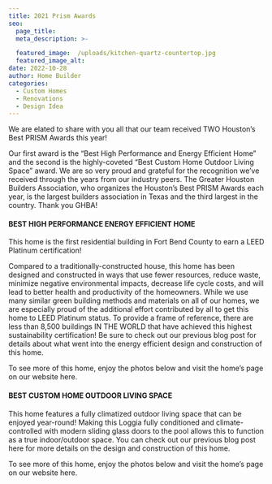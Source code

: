 ```yaml
---
title: 2021 Prism Awards
seo:
  page_title:
  meta_description: >-

  featured_image:  /uploads/kitchen-quartz-countertop.jpg
  featured_image_alt:
date: 2022-10-28
author: Home Builder
categories:
  - Custom Homes
  - Renovations
  - Design Idea
---
```


We are elated to share with you all that our team received TWO Houston’s Best PRISM Awards this year!

Our first award is the “Best High Performance and Energy Efficient Home” and the second is the highly-coveted “Best Custom Home Outdoor Living Space” award. We are so very proud and grateful for the recognition we’ve received through the years from our industry peers. The Greater Houston Builders Association, who organizes the Houston’s Best PRISM Awards each year, is the largest builders association in Texas and the third largest in the country. Thank you GHBA!

#### BEST HIGH PERFORMANCE ENERGY EFFICIENT HOME

This home is the first residential building in Fort Bend County to earn a LEED Platinum certification!

Compared to a traditionally-constructed house, this home has been designed and constructed in ways that use fewer resources, reduce waste, minimize negative environmental impacts, decrease life cycle costs, and will lead to better health and productivity of the homeowners. While we use many similar green building methods and materials on all of our homes, we are especially proud of the additional effort contributed by all to get this home to LEED Platinum status. To provide a frame of reference, there are less than 8,500 buildings IN THE WORLD that have achieved this highest sustainability certification! Be sure to check out our previous blog post for details about what went into the energy efficient design and construction of this home.

To see more of this home, enjoy the photos below and visit the home’s page on our website here.

#### BEST CUSTOM HOME OUTDOOR LIVING SPACE

This home features a fully climatized outdoor living space that can be enjoyed year-round! Making this Loggia fully conditioned and climate-controlled with modern sliding glass doors to the pool allows this to function as a true indoor/outdoor space. You can check out our previous blog post here for more details on the design and construction of this home.

To see more of this home, enjoy the photos below and visit the home’s page on our website here.
